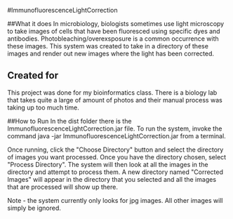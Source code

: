 #ImmunofluorescenceLightCorrection


##What it does
In microbiology, biologists sometimes use light microscopy to take images of cells that have been fluoresced using specific dyes and antibodies.  Photobleaching/overexsposure is a common occurrence with these images.  This system was created to take in a directory of these images and render out new images where the light has been corrected.


## Created for
This project was done for my bioinformatics class.  There is a biology lab that takes quite a large of amount of photos and their manual process was taking up too much time.

##How to Run
In the dist folder there is the ImmunofluorescenceLightCorrection.jar file.  To run the system, invoke the command 
java -jar ImmunofluorescenceLightCorrection.jar from a terminal.

Once running, click the "Choose Directory" button and select the directory of images you want processed.  Once you have the directory chosen, select "Process Directory".  The system will then look at all the images in the directory and attempt to process them.  A new directory named "Corrected Images" will appear in the directory that you selected and all the images that are processed will show up there.

Note - the system currently only looks for jpg images.  All other images will simply be ignored.
